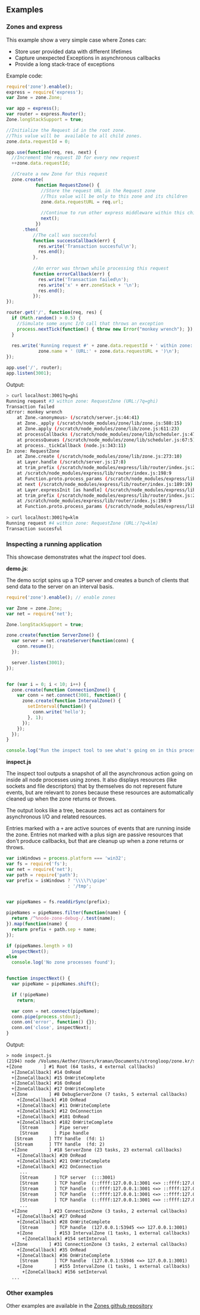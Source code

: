 ## Examples

### Zones and express

This example show a very simple case where Zones can:
  
  * Store user provided data with different lifetimes
  * Capture unexpected Exceptions in asynchronous callbacks  
  * Provide a long stack-trace of exceptions

Example code:
```js
require('zone').enable();
express = require('express');
var Zone = zone.Zone;

var app = express();
var router = express.Router();
Zone.longStackSupport = true;

//Initialize the Request id in the root zone. 
//This value will be  available to all child zones.
zone.data.requestId = 0;

app.use(function(req, res, next) {
  //Increment the request ID for every new request
  ++zone.data.requestId;

  //Create a new Zone for this request
  zone.create(
           function RequestZone() {
             //Store the request URL in the Request zone
             //This value will be only to this zone and its children
             zone.data.requestURL = req.url;
             
             //Continue to run other express middleware within this child zone
             next();
           })
      .then(
          //The call was succesful
          function successCallback(err) {
            res.write('Transaction succesful\n');
            res.end();
          },
          
          //An error was thrown while processing this request
          function errorCallback(err) {
            res.write('Transaction failed\n');
            res.write('x' + err.zoneStack + '\n');
            res.end();
          });
});

router.get('/', function(req, res) {
  if (Math.random() > 0.5) {
    //Simulate some async I/O call that throws an exception
    process.nextTick(function() { throw new Error("monkey wrench"); });
  }
  
  res.write('Running request #' + zone.data.requestId + ' within zone: ' +
            zone.name + ' (URL:' + zone.data.requestURL + ')\n');
});

app.use('/', router);
app.listen(3001);
```

Output:
```sh
> curl localhost:3001?q=ghi
Running request #3 within zone: RequestZone (URL:/?q=ghi)
Transaction failed
xError: monkey wrench
    at Zone.<anonymous> (/scratch/server.js:44:41)
    at Zone._apply (/scratch/node_modules/zone/lib/zone.js:588:15)
    at Zone.apply (/scratch/node_modules/zone/lib/zone.js:611:23)
    at processCallbacks (/scratch/node_modules/zone/lib/scheduler.js:47:10)
    at processQueues (/scratch/node_modules/zone/lib/scheduler.js:67:5)
    at process._tickCallback (node.js:343:11)
In zone: RequestZone
    at Zone.create (/scratch/node_modules/zone/lib/zone.js:273:10)
    at Layer.handle (/scratch/server.js:17:8)
    at trim_prefix (/scratch/node_modules/express/lib/router/index.js:226:17)
    at /scratch/node_modules/express/lib/router/index.js:198:9
    at Function.proto.process_params (/scratch/node_modules/express/lib/router/index.js:251:12)
    at next (/scratch/node_modules/express/lib/router/index.js:189:19)
    at Layer.expressInit [as handle] (/scratch/node_modules/express/lib/middleware/init.js:23:5)
    at trim_prefix (/scratch/node_modules/express/lib/router/index.js:226:17)
    at /scratch/node_modules/express/lib/router/index.js:198:9
    at Function.proto.process_params (/scratch/node_modules/express/lib/router/index.js:251:12)
    
> curl localhost:3001?q=klm
Running request #4 within zone: RequestZone (URL:/?q=klm)
Transaction succesful

```

### Inspecting a running application

This showcase demonstrates what the _inspect_ tool does.

__demo.js__: 

The demo script spins up a TCP server and creates a bunch of clients that send data to the server on an interval basis.

```javascript
require('zone').enable(); // enable zones

var Zone = zone.Zone;
var net = require('net');

Zone.longStackSupport = true;

zone.create(function ServerZone() {
  var server = net.createServer(function(conn) {
    conn.resume();
  });

  server.listen(3001);
});


for (var i = 0; i < 10; i++) {
  zone.create(function ConnectionZone() {
    var conn = net.connect(3001, function() {
      zone.create(function IntervalZone() {
        setInterval(function() {
          conn.write('hello');
        }, 1);
      });
    });
  });
}

console.log("Run the inspect tool to see what's going on in this process.");
```

__inspect.js__

The inspect tool outputs a snapshot of all the asynchronous action
going on inside all node processes using zones. It also displays
resources (like sockets and file descriptors) that by themselves do not
represent future events, but are relevant to zones because these
resources are automatically cleaned up when the zone returns or throws.

The output looks like a tree, because zones act as containers for
asynchronous I/O and related resources.

Entries marked with a `+` are active sources of events that are running
inside the zone. Entries not marked with a plus sign are passive
resources that don't produce callbacks, but that are cleanup up when a
zone returns or throws.

```javascript
var isWindows = process.platform === 'win32';
var fs = require('fs');
var net = require('net');
var path = require('path');
var prefix = isWindows ? '\\\\?\\pipe'
                       : '/tmp';


var pipeNames = fs.readdirSync(prefix);

pipeNames = pipeNames.filter(function(name) {
  return /^%node-zone-debug-/.test(name);
}).map(function(name) {
  return prefix + path.sep + name;
});

if (pipeNames.length > 0)
  inspectNext();
else
  console.log('No zone processes found');


function inspectNext() {
  var pipeName = pipeNames.shift();

  if (!pipeName)
    return;

  var conn = net.connect(pipeName);
  conn.pipe(process.stdout);
  conn.on('error', function() {});
  conn.on('close', inspectNext);
}
```

Output:
```txt
> node inspect.js
(2194) node /Volumes/Aether/Users/kraman/Documents/strongloop/zone.kr/scratch.js
+[Zone        ] #1 Root (64 tasks, 4 external callbacks)
  +[ZoneCallback] #14 OnRead
  +[ZoneCallback] #15 OnWriteComplete
  +[ZoneCallback] #16 OnRead
  +[ZoneCallback] #17 OnWriteComplete
  +[Zone        ] #8 DebugServerZone (7 tasks, 5 external callbacks)
    +[ZoneCallback] #10 OnRead
    +[ZoneCallback] #11 OnWriteComplete
    +[ZoneCallback] #12 OnConnection
    +[ZoneCallback] #181 OnRead
    +[ZoneCallback] #182 OnWriteComplete
     [Stream      ] Pipe server 
     [Stream      ] Pipe handle 
   [Stream      ] TTY handle  (fd: 1)
   [Stream      ] TTY handle  (fd: 2)
  +[Zone        ] #18 ServerZone (23 tasks, 23 external callbacks)
    +[ZoneCallback] #20 OnRead
    +[ZoneCallback] #21 OnWriteComplete
    +[ZoneCallback] #22 OnConnection
     ...
     [Stream      ] TCP server  (:::3001)
     [Stream      ] TCP handle  (::ffff:127.0.0.1:3001 <=> ::ffff:127.0.0.1:53945)
     [Stream      ] TCP handle  (::ffff:127.0.0.1:3001 <=> ::ffff:127.0.0.1:53946)
     [Stream      ] TCP handle  (::ffff:127.0.0.1:3001 <=> ::ffff:127.0.0.1:53947)
     [Stream      ] TCP handle  (::ffff:127.0.0.1:3001 <=> ::ffff:127.0.0.1:53948)
     ...
  +[Zone        ] #23 ConnectionZone (3 tasks, 2 external callbacks)
    +[ZoneCallback] #27 OnRead
    +[ZoneCallback] #28 OnWriteComplete
     [Stream      ] TCP handle  (127.0.0.1:53945 <=> 127.0.0.1:3001)
    +[Zone        ] #153 IntervalZone (1 tasks, 1 external callbacks)
      +[ZoneCallback] #154 setInterval
  +[Zone        ] #31 ConnectionZone (3 tasks, 2 external callbacks)
    +[ZoneCallback] #35 OnRead
    +[ZoneCallback] #36 OnWriteComplete
     [Stream      ] TCP handle  (127.0.0.1:53946 <=> 127.0.0.1:3001)
    +[Zone        ] #155 IntervalZone (1 tasks, 1 external callbacks)
      +[ZoneCallback] #156 setInterval
  ...
```

### Other examples

Other examples are available in the [Zones github repository](https://github.com/strongloop/zone/tree/master/showcase)

